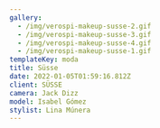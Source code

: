 ```yaml
---
gallery:
  - /img/verospi-makeup-susse-2.gif
  - /img/verospi-makeup-susse-3.gif
  - /img/verospi-makeup-susse-4.gif
  - /img/verospi-makeup-susse-1.gif
templateKey: moda
title: Süsse
date: 2022-01-05T01:59:16.812Z
client: SÜSSE
camera: Jack Dizz
model: Isabel Gómez
stylist: Lina Múnera
---
```

